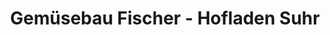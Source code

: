 ---
title: "Gemüsebau Fischer - Hofladen Suhr"
url: /suhr/gemuesebau-fischer-hofladen-suhr/
shop: Hofladen
---